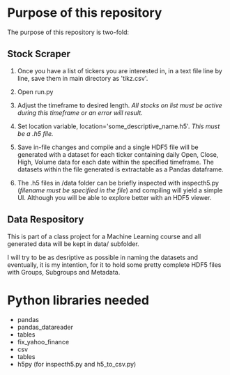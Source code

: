 # Purpose of this repository

The purpose of this repository is two-fold:

## Stock Scraper

1. Once you have a list of tickers you are interested in, in a text file line by line, save them in main directory as 'tikz.csv'.

2. Open run.py

3. Adjust the timeframe to desired length. *All stocks on list must be active during this timeframe or an error will result.*

4. Set location variable, location='some_descriptive_name.h5'. *This must be a .h5 file.*

5. Save in-file changes and compile and a single HDF5 file will be generated with a dataset for each ticker containing daily Open, Close, High, Volume data for each date within the specified timeframe. The datasets within the file generated is extractable as a Pandas dataframe.

6. The .h5 files in /data folder can be briefly inspected with inspecth5.py (*filename must be specified in the file*) and compiling will yield a simple UI. Although you will be able to explore better with an HDF5 viewer.

## Data Respository

This is part of a class project for a Machine Learning course and all generated
data will be kept in data/ subfolder.

I will try to be as desriptive as possible in naming the datasets and
eventually, it is my intention, for it to hold some pretty complete HDF5 files
with Groups, Subgroups and Metadata.

# Python libraries needed

* pandas
* pandas_datareader
* tables
* fix_yahoo_finance
* csv
* tables
* h5py (for inspecth5.py and h5_to_csv.py)

